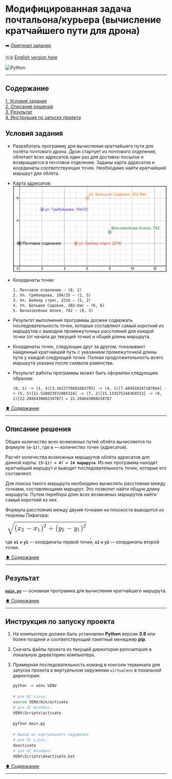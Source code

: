 # Модифицированная задача почтальона/курьера (вычисление кратчайшего пути для дрона) #

:arrow_right: [Оригинал задания](https://github.com/MNV/python-basics)

:gb: [English version here](README.md)

![Python](https://img.shields.io/badge/python-3670A0?style=plastic&logo=python&logoColor=ffdd54)

----

## Содержание ##

[1. Условия задания](#условия-задания)    
[2. Описание решения](#описание-решения)    
[3. Результат](#результат)    
[4. Инструкция по запуску проекта](#инструкция-по-запуску-проекта)    

## Условия задания ##

- Разработать программу для вычисления кратчайшего пути для полёта почтового
дрона. Дрон стартует из почтового отделения, облетает всех адресатов один раз
для доставки посылок и возвращается в почтовое отделение. Заданы карта адресатов
и координаты соответствующих точек. Необходимо найти кратчайший маршрут для
облёта.

- Карта адресатов:    
![Карта адресов](ADDS/addresses_map.png)

- Координаты точек:

    ```text
    1. Почтовое отделение – (0, 2)
    2. Ул. Грибоедова, 104/25 – (2, 5)
    3. Ул. Бейкер стрит, 221б – (5, 2)
    4. Ул. Большая Садовая, 302-бис – (6, 6)
    5. Вечнозелёная Аллея, 742 – (8, 3)
    ```

- Результат выполнения программы должен содержать последовательность точек,
которые составляют самый короткий из маршрутов с выводом промежуточных
расстояний для каждой точки (от начала до текущей точки) и общей длины маршрута.

- Координаты точек, следующие друг за другом, показывают найденный кратчайший
путь с указанием промежуточной длины пути у каждой следующей точки. Полная
продолжительность всего маршрута указана после символа равенства.

- Результат работы программы может быть оформлен следующим образом:

    ```text
    (0, 1) -> (1, 4)[3.1622776601683795] -> (4, 1)[7.404918347287664] -> (5, 5)[11.528023972905324] -> (7, 2)[15.133575248369313] -> (0, 1)[22.204643060234787] = 22.204643060234787
    ```

[:arrow_up: Содержание](#содержание)

----

## Описание решения ##

Общее количество всех возможных путей облёта вычисляется по формуле
**`(n-1)!`**, где **`n`**&nbsp;&mdash; количество точек (адресатов).

Расчёт количества возможных маршрутов облёта адресатов для данной карты:
**`(5-1)! = 4! = 24 маршрута`**. Из них программа находит кратчайший маршрут и
выводит последовательность точек, которые его составляют.

Для поиска такого маршрута необходимо вычислять расстояния между точками,
составляющими маршрут. Это позволит найти общую длину маршрута. Путем перебора
длин всех возможных маршрутов найти самый короткий из них.

Формула расстояния между двумя точками на плоскости выводится из теоремы
Пифагора:    
![Расстояние между двумя точками](ADDS/points_distance.png),    
где **`x1`** и **`y1`**&nbsp;&mdash; координаты первой точки, **`x2`** и
**`y2`**&nbsp;&mdash; координаты второй точки.

[:arrow_up: Содержание](#содержание)

----

## Результат ##

[**`main.py`**](main.py)&nbsp;&mdash; основная программа для вычисления
кратчайшего маршрута.

[:arrow_up: Содержание](#содержание)

----

## Инструкция по запуску проекта ##

1. На компьютере должен быть установлен **Python** версии **3.8** или более
поздней и соответствующий пакетный менеджер **pip**.
2. Скачать файлы проекта из текущей директории репозитория в локальную
директорию компьютера.
3. Примерная последовательность команд в консоли терминала для запуска проекта
в виртуальном окружении `virtualenv` в локальной директории:

    ```bash
    python -m venv VENV

    # для ОС Linux:
    source VENV/bin/activate
    # для ОС Windows:
    VENV\Scripts\activate

    python main.py

    # Выход из виртуального окружения
    # для ОС Linux:
    deactivate
    # для ОС Windows:
    VENV\Scripts\deactivate.bat
    ```

[:arrow_up: Содержание](#содержание)

----
